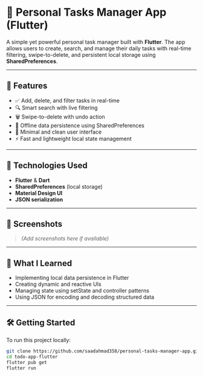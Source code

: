 # 📝 Personal Tasks Manager App (Flutter)

A simple yet powerful personal task manager built with **Flutter**. The app allows users to create, search, and manage their daily tasks with real-time filtering, swipe-to-delete, and persistent local storage using **SharedPreferences**.

---

## 🚀 Features

- ✅ Add, delete, and filter tasks in real-time
- 🔍 Smart search with live filtering
- 🗑️ Swipe-to-delete with undo action
- 💾 Offline data persistence using SharedPreferences
- 🌙 Minimal and clean user interface
- ⚡ Fast and lightweight local state management

---

## 📱 Technologies Used

- **Flutter** & **Dart**
- **SharedPreferences** (local storage)
- **Material Design UI**
- **JSON serialization**

---

## 📸 Screenshots

> *(Add screenshots here if available)*

---

## 🧠 What I Learned

- Implementing local data persistence in Flutter
- Creating dynamic and reactive UIs
- Managing state using setState and controller patterns
- Using JSON for encoding and decoding structured data

---

## 🛠️ Getting Started

To run this project locally:

```bash
git clone https://github.com/saadahmad358/personal-tasks-manager-app.git
cd todo-app-flutter
flutter pub get
flutter run
